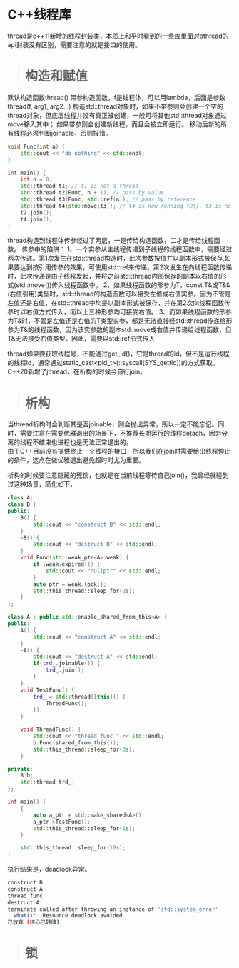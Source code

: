 # C++线程库
thread是c++11新增的线程封装类，本质上和平时看到的一些库里面对pthread的api封装没有区别，需要注意的就是接口的使用。
> # 构造和赋值

默认构造函数thread()
带参构造函数，f是线程体，可以用lambda，后面是参数
thread(f, arg1, arg2…)
构造std::thread对象时，如果不带参则会创建一个空的thread对象，但底层线程并没有真正被创建，一般可将其他std::thread对象通过move移入其中；
如果带参则会创建新线程，而且会被立即运行。
移动后新的所有线程必须判断joinable，否则报错。
```C++
void Func(int a) {
    std::cout << "do nothing" << std::endl;
}

int main() {
    int n = 0;
    std::thread t1; // t1 is not a thread
    std::thread t2(Func, n + 1); // pass by value
    std::thread t3(Func, std::ref(n)); // pass by reference
    std::thread t4(std::move(t3)); // t4 is now running f2(). t3 is no longer a thread
    t2.join();
    t4.join();
}
```
thread构造到线程体传参经过了两层，一是传给构造函数，二才是传给线程函数。
传参中的陷阱：
1、一个实参从主线程传递到子线程的线程函数中，需要经过两次传递。第1次发生在std::thread构造时，此次参数按值并以副本形式被保存,如果要达到按引用传参的效果，可使用std::ref来传递。第2次发生在向线程函数传递时，此次传递是由子线程发起，并将之前std::thread内部保存的副本以右值的形式(std::move())传入线程函数中。
2、如果线程函数的形参为T、const T&或T&&(右值引用)类型时，std::thread的构造函数可以接受左值或右值实参。因为不管是左值还是右值，在std::thread中均是以副本形式被保存，并在第2次向线程函数传参时以右值方式传入，而以上三种形参均可接受右值。
3、而如果线程函数的形参为T&时，不管是左值还是右值的T类型实参，都是无法直接经std::thread传递给形参为T&的线程函数，因为该实参数的副本std::move成右值并传递给线程函数，但T&无法接受右值类型。因此，需要以std::ref形式传入

thread如果要获取线程号，不能通过get_id()，它是thread的id，但不是运行线程的线程id，通常通过static_cast<pid_t>(::syscall(SYS_gettid))的方式获取。
C++20新增了jthread，在析构的时候会自行join。


> # 析构

当thread析构时会判断其是否joinable，则会抛出异常，所以一定不能忘记。同时，需要注意在需要优雅退出的场景下，不推荐长期运行的线程detach，因为分离的线程不结束也进程也是无法正常退出的。  
由于C++目前没有提供终止一个线程的接口，所以我们在join时需要给出线程停止的条件，这点在做优雅退出避免超时时尤为重要。

析构的时候要注意隐藏的死锁，也就是在当前线程等待自己join()，我曾经就碰到过这种场景，简化如下，

```C++
class A;
class B {
public:
    B() {
        std::cout << "construct B" << std::endl;
    }
    ~B() {
        std::cout << "destruct B" << std::endl;
    }
    void Func(std::weak_ptr<A> weak) {
        if (weak.expired()) {
            std::cout << "nullptr" << std::endl;
        }
        auto ptr = weak.lock();
        std::this_thread::sleep_for(2s);
    }
};

class A : public std::enable_shared_from_this<A> {
public:
    A() {
        std::cout << "construct A" << std::endl;
    }
    ~A() {
        std::cout << "destruct A" << std::endl;
        if(trd_.joinable()) {
            trd_.join();
        }
    }
    void TestFunc() {
        trd_ = std::thread([this]() {
            ThreadFunc();
        });
    }

    void ThreadFunc() {
        std::cout << "thread func " << std::endl;
        b.Func(shared_from_this());
        std::this_thread::sleep_for(3s);
    }

private:
    B b;
    std::thread trd_;
};

int main() {
    {
        auto a_ptr = std::make_shared<A>();
        a_ptr->TestFunc();
        std::this_thread::sleep_for(1s);
    }

    std::this_thread::sleep_for(10s);
}
```
执行结果是，deadlock异常。
```bash
construct B
construct A
thread func 
destruct A
terminate called after throwing an instance of 'std::system_error'
  what():  Resource deadlock avoided
已放弃 (核心已转储)
```

> # 锁

